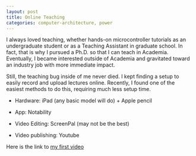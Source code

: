 ```yaml
---
layout: post
title: Online Teaching
categories: computer-architecture, power
---
```


I always loved teaching, whether hands-on microcontroller tutorials as an undergraduate student or as a Teaching Assistant in graduate school. In fact, that is why I pursued a Ph.D. so that I can teach in Academia. Eventually, I became interested outside of Academia and gravitated toward an industry job with more immediate impact. 

Still, the teaching bug inside of me never died. I kept finding a setup to easily record and upload lectures online. Recently, I found one of the easiest methods to do this, requiring much less setup time.

* Hardware: iPad (any basic model will do) + Apple pencil 

* App: Notability 

* Video Editing: ScreenPal (may not be the best) 

* Video publishing: Youtube
 
Here is the link to [my first video](https://www.youtube.com/watch?v=4rAZUOAbyXQ)